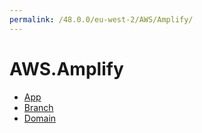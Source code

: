 ```yaml
---
permalink: /48.0.0/eu-west-2/AWS/Amplify/
---
```


# AWS.Amplify



* [App](App.md)
* [Branch](Branch.md)
* [Domain](Domain.md)